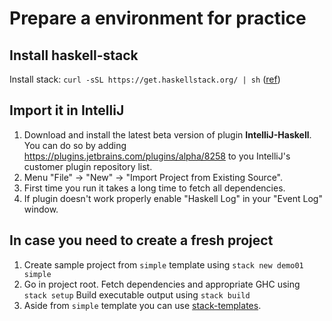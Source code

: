 Prepare a environment for practice
===============================================================================================================

Install haskell-stack
---------------------------------------------------------------
Install stack: `curl -sSL https://get.haskellstack.org/ | sh` ([ref](https://docs.haskellstack.org/en/stable/install_and_upgrade/))  

Import it in IntelliJ
---------------------------------------------------------------
1. Download and install the latest beta version of plugin **IntelliJ-Haskell**.
   You can do so by adding https://plugins.jetbrains.com/plugins/alpha/8258 to you IntelliJ's customer plugin repository list.
2. Menu "File" -> "New" -> "Import Project from Existing Source".
3. First time you run it takes a long time to fetch all dependencies.
4. If plugin doesn't work properly enable "Haskell Log" in your "Event Log" window.

In case you need to create a fresh project
---------------------------------------------------------------
1. Create sample project from `simple` template using
   `stack new demo01 simple`
2. Go in project root.
   Fetch dependencies and appropriate GHC using `stack setup`
   Build executable output using                `stack build`
3. Aside from `simple` template you can use [stack-templates](https://github.com/commercialhaskell/stack-templates).
